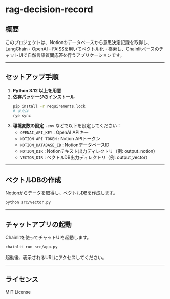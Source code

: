 # rag-decision-record

## 概要

このプロジェクトは、Notionのデータベースから意思決定記録を取得し、LangChain・OpenAI・FAISSを用いてベクトル化・検索し、ChainlitベースのチャットUIで自然言語質問応答を行うアプリケーションです。

---

## セットアップ手順

1. **Python 3.12 以上を用意**
2. **依存パッケージのインストール**
   ```sh
   pip install -r requirements.lock
   # または
   rye sync
   ```
3. **環境変数の設定**
   `.env` などで以下を設定してください：
   - `OPENAI_API_KEY` : OpenAI APIキー
   - `NOTION_API_TOKEN` : Notion APIトークン
   - `NOTION_DATABASE_ID` : NotionデータベースID
   - `NOTION_DIR` : Notionテキスト出力ディレクトリ（例: output_notion）
   - `VECTOR_DIR` : ベクトルDB出力ディレクトリ（例: output_vector）

---

## ベクトルDBの作成

Notionからデータを取得し、ベクトルDBを作成します。

```sh
python src/vector.py
```

---

## チャットアプリの起動

Chainlitを使ってチャットUIを起動します。

```sh
chainlit run src/app.py
```

起動後、表示されるURLにアクセスしてください。

---

## ライセンス
MIT License
